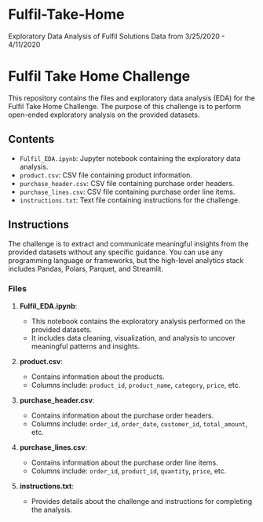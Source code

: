 # Fulfil-Take-Home
Exploratory Data Analysis of Fulfil Solutions Data from 3/25/2020 - 4/11/2020
# Fulfil Take Home Challenge

This repository contains the files and exploratory data analysis (EDA) for the Fulfil Take Home Challenge. The purpose of this challenge is to perform open-ended exploratory analysis on the provided datasets.

## Contents

- `Fulfil_EDA.ipynb`: Jupyter notebook containing the exploratory data analysis.
- `product.csv`: CSV file containing product information.
- `purchase_header.csv`: CSV file containing purchase order headers.
- `purchase_lines.csv`: CSV file containing purchase order line items.
- `instructions.txt`: Text file containing instructions for the challenge.

## Instructions

The challenge is to extract and communicate meaningful insights from the provided datasets without any specific guidance. You can use any programming language or frameworks, but the high-level analytics stack includes Pandas, Polars, Parquet, and Streamlit.

### Files

1. **Fulfil_EDA.ipynb**:
   - This notebook contains the exploratory analysis performed on the provided datasets.
   - It includes data cleaning, visualization, and analysis to uncover meaningful patterns and insights.

2. **product.csv**:
   - Contains information about the products.
   - Columns include: `product_id`, `product_name`, `category`, `price`, etc.

3. **purchase_header.csv**:
   - Contains information about the purchase order headers.
   - Columns include: `order_id`, `order_date`, `customer_id`, `total_amount`, etc.

4. **purchase_lines.csv**:
   - Contains information about the purchase order line items.
   - Columns include: `order_id`, `product_id`, `quantity`, `price`, etc.

5. **instructions.txt**:
   - Provides details about the challenge and instructions for completing the analysis.